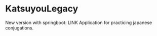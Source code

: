 # KatsuyouLegacy
New version with springboot: LINK
Application for practicing japanese conjugations.
